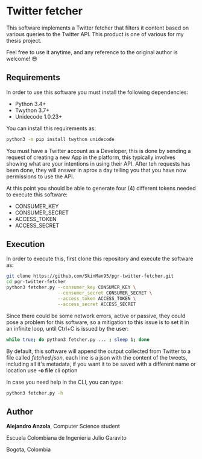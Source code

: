 # Twitter fetcher

This software implements a Twitter fetcher that filters it content based on various queries to the Twitter API.
This product is one of various for my thesis project. 

Feel free to use it anytime, and any reference to the original author is welcome! :sunglasses:

## Requirements
In order to use this software you must install the following dependencies:
* Python 3.4+
* Twython 3.7+
* Unidecode 1.0.23+

You can install this requirements as:
```bash
python3 -m pip install twython unidecode
```

You must have a Twitter account as a Developer, this is done by sending a request of creating a new App in the platform,
this typically involves showing what are your intentions in using their API. After teh requests has been done, they 
will answer in aprox a day telling you that you have now permissions to use the API.

At this point you should be able to generate four (4) different tokens needed to execute this software:
* CONSUMER_KEY
* CONSUMER_SECRET
* ACCESS_TOKEN
* ACCESS_SECRET

## Execution
In order to execute this, first clone this repository and execute the software as:

```bash
git clone https://github.com/SkinMan95/pgr-twitter-fetcher.git
cd pgr-twitter-fetcher
python3 fetcher.py --consumer_key CONSUMER_KEY \
                   --consumer_secret CONSUMER_SECRET \
                   --access_token ACCESS_TOKEN \
                   --access_secret ACCESS_SECRET
```

Since there could be some network errors, active or passive, they could pose a problem for this software, so a mitigation to
this issue is to set it in an infinite loop, until Ctrl+C is issued by the user:
```bash
while true; do python3 fetcher.py ... ; sleep 1; done
```

By default, this software will append the output collected from Twitter to a file called *fetched.json*, each line is a json with the 
content of the tweets, including all it's metadata, if you want it to be saved with a different name or location use **-o file** 
cli option

In case you need help in the CLI, you can type:
```bash
python3 fetcher.py -h
```

## Author
**Alejandro Anzola**, Computer Science student

Escuela Colombiana de Ingenieria Julio Garavito

Bogota, Colombia
